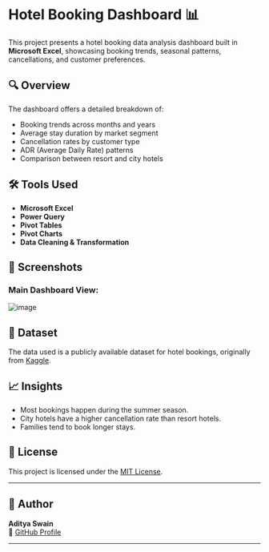 # Hotel Booking Dashboard 📊

This project presents a hotel booking data analysis dashboard built in **Microsoft Excel**, showcasing booking trends, seasonal patterns, cancellations, and customer preferences.

## 🔍 Overview
The dashboard offers a detailed breakdown of:
- Booking trends across months and years
- Average stay duration by market segment
- Cancellation rates by customer type
- ADR (Average Daily Rate) patterns
- Comparison between resort and city hotels

## 🛠 Tools Used
- **Microsoft Excel**
- **Power Query**
- **Pivot Tables**
- **Pivot Charts**
- **Data Cleaning & Transformation**

## 📸 Screenshots

### Main Dashboard View:
![image](https://github.com/user-attachments/assets/ccfde778-7e77-40d6-8295-227af4e9e8da)

## 📁 Dataset
The data used is a publicly available dataset for hotel bookings, originally from [Kaggle](https://www.kaggle.com/datasets/jessemostipak/hotel-booking-demand).

## 📈 Insights
- Most bookings happen during the summer season.
- City hotels have a higher cancellation rate than resort hotels.
- Families tend to book longer stays.

## 📝 License
This project is licensed under the [MIT License](LICENSE).

---

## 👤 Author
**Aditya Swain**  
🔗 [GitHub Profile](https://github.com/adityaswain26)

---

